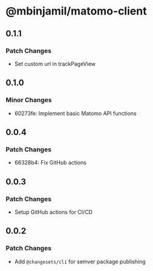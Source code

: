 # @mbinjamil/matomo-client

## 0.1.1

### Patch Changes

- Set custom url in trackPageView

## 0.1.0

### Minor Changes

- 60273fe: Implement basic Matomo API functions

## 0.0.4

### Patch Changes

- 66328b4: Fix GitHub actions

## 0.0.3

### Patch Changes

- Setup GitHub actions for CI/CD

## 0.0.2

### Patch Changes

- Add `@changesets/cli` for semver package publishing
